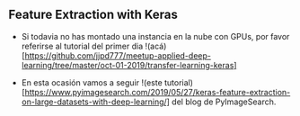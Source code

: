 ## Feature Extraction with Keras

- Si todavia no has montado una instancia en la nube con GPUs, por favor referirse al tutorial del primer dia !(acá)[https://github.com/jjpd777/meetup-applied-deep-learning/tree/master/oct-01-2019/transfer-learning-keras]

- En esta ocasión vamos a seguir !(este tutorial)[https://www.pyimagesearch.com/2019/05/27/keras-feature-extraction-on-large-datasets-with-deep-learning/] del blog de PyImageSearch.

